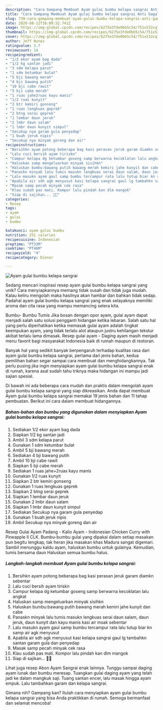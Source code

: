 ```yaml
---
description: "Cara Gampang Membuat Ayam gulai bumbu kelapa sangrai Anti Gagal"
title: "Cara Gampang Membuat Ayam gulai bumbu kelapa sangrai Anti Gagal"
slug: 739-cara-gampang-membuat-ayam-gulai-bumbu-kelapa-sangrai-anti-gagal
date: 2020-08-12T16:09:52.741Z
image: https://img-global.cpcdn.com/recipes/b275e3fde0bb5c54/751x532cq70/ayam-gulai-bumbu-kelapa-sangrai-foto-resep-utama.jpg
thumbnail: https://img-global.cpcdn.com/recipes/b275e3fde0bb5c54/751x532cq70/ayam-gulai-bumbu-kelapa-sangrai-foto-resep-utama.jpg
cover: https://img-global.cpcdn.com/recipes/b275e3fde0bb5c54/751x532cq70/ayam-gulai-bumbu-kelapa-sangrai-foto-resep-utama.jpg
author: Jeff Nunez
ratingvalue: 3.7
reviewcount: 14
recipeingredient:
- "1/2 ekor ayam bag dada"
- "1/2 kg santan jadi"
- "3 sdm kelapa parut"
- "1 sdm ketumbar bulat"
- "5 bji bawang merah"
- "4 bji bawang putih"
- "10 bji cabe rawit"
- "5 bji cabe merah"
- "1 ruas jahe2ruas kayu manis"
- "1/2 ruas kunyit"
- "2 btr kemiri gonseng"
- "1 ruas lengkuas geprek"
- "2 btng serai geprek"
- "1 lembar daun jeruk"
- "2 lmbr daun salam"
- "1 lmbr daun kunyit simpul"
- "Secukup nya garam gula penyedap"
- "1 buah jeruk nipis"
- "Secukup nya minyak goreng dan air"
recipeinstructions:
- "Bersihkn ayam potong beberapa bag kasi perasan jeruk garam diamkn sebentar"
- "Lalu cuci bersih ayam tiriskn"
- "Campur kelapa dg ketumbar goseng samp berwarna kecoklatan lalu angkat"
- "Haluskan samp mengeluarkan minyak sisihkn"
- "Haluskan bumbu:bawang putih bawang merah kemiri jahe kunyit dan cabe"
- "Panaskn minyak lalu tumis masukn lengkuas serai daun salam, daun jeruk, daun kunyit dan kayu manis kasi air msak sebentar"
- "Lalu masukn ayam gaul samp bumbu tercampur rata lalu tutup biar kn samp air agk menyusut"
- "Apabila air sdh agk menyusut kasi kelapa sangrai gaul lg tambahkn santan garam gula dan penyedap"
- "Masak samp pecah minyak cek rasa"
- "Klau sudah pas mati. Kompor lalu pindah kan dlm mangok"
- "Siap di sajikan... 🤗😘"
categories:
- Resep
tags:
- ayam
- gulai
- bumbu

katakunci: ayam gulai bumbu 
nutrition: 251 calories
recipecuisine: Indonesian
preptime: "PT33M"
cooktime: "PT46M"
recipeyield: "4"
recipecategory: Dinner

---
```



![Ayam gulai bumbu kelapa sangrai](https://img-global.cpcdn.com/recipes/b275e3fde0bb5c54/751x532cq70/ayam-gulai-bumbu-kelapa-sangrai-foto-resep-utama.jpg)

Sedang mencari inspirasi resep ayam gulai bumbu kelapa sangrai yang unik? Cara menyiapkannya memang tidak susah dan tidak juga mudah. Kalau keliru mengolah maka hasilnya akan hambar dan bahkan tidak sedap. Padahal ayam gulai bumbu kelapa sangrai yang enak selayaknya memiliki aroma dan cita rasa yang mampu memancing selera kita.

Bumbu- Bumbu Tumis  Jika bosan dengan opor ayam, gulai ayam dapat menjadi salah satu solusi pengganti hidangan ketika lebaran. Salah satu hal yang perlu diperhatikan ketika memasak gulai ayam adalah tingkat keempukan ayam, yang tidak terlalu alot ataupun justru kehilangan tekstur akibat terlalu lama dimasak. Resep gulai ayam - Daging ayam masih menjadi menu favorit bagi masyarakat Indonesia baik di rumah maupun di restoran.

Banyak hal yang sedikit banyak berpengaruh terhadap kualitas rasa dari ayam gulai bumbu kelapa sangrai, pertama dari jenis bahan, kedua pemilihan bahan segar sampai cara membuat dan menghidangkannya. Tak perlu pusing jika ingin menyiapkan ayam gulai bumbu kelapa sangrai enak di rumah, karena asal sudah tahu triknya maka hidangan ini mampu jadi sajian spesial.


Di bawah ini ada beberapa cara mudah dan praktis dalam mengolah ayam gulai bumbu kelapa sangrai yang siap dikreasikan. Anda dapat membuat Ayam gulai bumbu kelapa sangrai memakai 19 jenis bahan dan 11 tahap pembuatan. Berikut ini cara dalam membuat hidangannya.

<!--inarticleads1-->

##### Bahan-bahan dan bumbu yang digunakan dalam menyiapkan Ayam gulai bumbu kelapa sangrai:

1. Sediakan 1/2 ekor ayam bag dada
1. Siapkan 1/2 kg santan jadi
1. Ambil 3 sdm kelapa parut
1. Gunakan 1 sdm ketumbar bulat
1. Ambil 5 bji bawang merah
1. Sediakan 4 bji bawang putih
1. Ambil 10 bji cabe rawit
1. Siapkan 5 bji cabe merah
1. Sediakan 1 ruas jahe+2ruas kayu manis
1. Gunakan 1/2 ruas kunyit
1. Siapkan 2 btr kemiri gonseng
1. Gunakan 1 ruas lengkuas geprek
1. Siapkan 2 btng serai geprek
1. Siapkan 1 lembar daun jeruk
1. Gunakan 2 lmbr daun salam
1. Siapkan 1 lmbr daun kunyit simpul
1. Sediakan Secukup nya garam gula penyedap
1. Gunakan 1 buah jeruk nipis
1. Ambil Secukup nya minyak goreng dan air


Resep Gulai Ayam Padang - Kalio Ayam - Indonesian Chicken Curry with Pineapple II CLK. Bumbu-bumbu gulai yang dipakai dalam setiap masakan pun begitu lengkap, tak heran jika masakan khas Madura sangat digemari. Sambil menunggu kaldu ayam, haluskan bumbu untuk gulainya. Kemudian, tumis bersama daun Haluskan semua bumbu halus. 

<!--inarticleads2-->

##### Langkah-langkah membuat Ayam gulai bumbu kelapa sangrai:

1. Bersihkn ayam potong beberapa bag kasi perasan jeruk garam diamkn sebentar
1. Lalu cuci bersih ayam tiriskn
1. Campur kelapa dg ketumbar goseng samp berwarna kecoklatan lalu angkat
1. Haluskan samp mengeluarkan minyak sisihkn
1. Haluskan bumbu:bawang putih bawang merah kemiri jahe kunyit dan cabe
1. Panaskn minyak lalu tumis masukn lengkuas serai daun salam, daun jeruk, daun kunyit dan kayu manis kasi air msak sebentar
1. Lalu masukn ayam gaul samp bumbu tercampur rata lalu tutup biar kn samp air agk menyusut
1. Apabila air sdh agk menyusut kasi kelapa sangrai gaul lg tambahkn santan garam gula dan penyedap
1. Masak samp pecah minyak cek rasa
1. Klau sudah pas mati. Kompor lalu pindah kan dlm mangok
1. Siap di sajikan... 🤗😘


Lihat juga resep Abon Ayam Sangrai enak lainnya. Tunggu sampai daging ayam lunak dan bumbu meresap. Tuangkan gulai daging ayam yang telah jadi ke dalam mangkuk saji. Tuang santan encer, lalu masak hingga ayam empuk. Lalu tambahkan garam dan kelapa sangrai. 

Gimana nih? Gampang kan? Itulah cara menyiapkan ayam gulai bumbu kelapa sangrai yang bisa Anda praktikkan di rumah. Semoga bermanfaat dan selamat mencoba!
